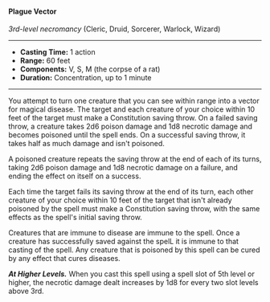 #### Plague Vector
*3rd-level necromancy* (Cleric, Druid, Sorcerer, Warlock, Wizard)
___
- **Casting Time:** 1 action 
- **Range:** 60 feet 
- **Components:** V, S, M (the corpse of a rat) 
- **Duration:** Concentration, up to 1 minute 
---
You attempt to turn one creature that you can see within range into a vector for magical disease. The target and each creature of your choice within 10 feet of the target must make a Constitution saving throw. On a failed saving throw, a creature takes 2d6 poison damage and 1d8 necrotic damage and becomes poisoned until the spell ends. On a successful saving throw, it takes half as much damage and isn't poisoned.

A poisoned creature repeats the saving throw at the end of each of its turns, taking 2d6 poison damage and 1d8 necrotic damage on a failure, and ending the effect on itself on a success. 

Each time the target fails its saving throw at the end of its turn, each other creature of your choice within 10 feet of the target that isn't already poisoned by the spell must make a Constitution saving throw, with the same effects as the spell's initial saving throw. 

Creatures that are immune to disease are immune to the spell. Once a creature has successfully saved against the spelL it is immune to that casting of the spell. Any creature that is poisoned by this spell can be cured by any effect that cures diseases. 

***At Higher Levels.*** When you cast this spell using a spell slot of 5th level or higher, the necrotic damage dealt increases by 1d8 for every two slot levels above 3rd.

